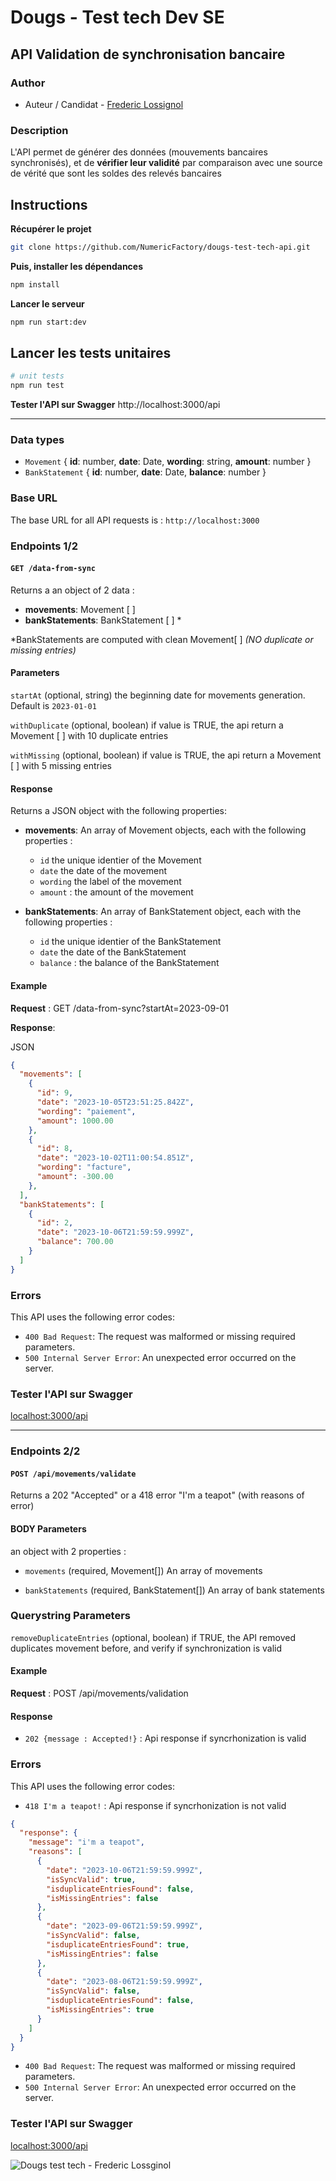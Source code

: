 
# Dougs - Test tech Dev SE
## API Validation de synchronisation bancaire

### Author
- Auteur / Candidat - [Frederic Lossignol](https://www.linkedin.com/in/flossignol/)

### Description
L'API permet de générer des données (mouvements bancaires synchronisés), et de **vérifier leur validité** par comparaison avec une source de vérité que sont les soldes des relevés bancaires

## Instructions

**Récupérer le projet**
```bash
git clone https://github.com/NumericFactory/dougs-test-tech-api.git
```

**Puis, installer les dépendances**
```bash
npm install
```
**Lancer le serveur**
```bash
npm run start:dev
```

## Lancer les tests unitaires
```bash
# unit tests
npm run test
```

**Tester l'API sur Swagger**
http://localhost:3000/api

---------------------

### Data types

- `Movement`  { **id**: number, **date**: Date, **wording**: string, **amount**: number }
- `BankStatement`  { **id**: number, **date**: Date, **balance**: number }


### Base URL

The base URL for all API requests is : 
`http://localhost:3000`

### Endpoints 1/2

#### `GET /data-from-sync`

Returns a an object of 2 data : 
- **movements**: Movement [ ]
- **bankStatements**: BankStatement [ ] * 

*BankStatements are computed with clean Movement[ ] 
*(NO duplicate or missing entries)*

#### Parameters

`startAt` (optional, string)
the beginning date for movements generation. Default is `2023-01-01`

`withDuplicate` (optional, boolean)
if value is TRUE, the api return a Movement [ ] with 10 duplicate entries

`withMissing` (optional, boolean)
if value is TRUE, the api return a Movement [ ] with 5 missing entries


#### Response

Returns a JSON object with the following properties:

- **movements**: An array of  Movement objects, each with the following properties : 
  - `id` the unique identier of the Movement
  - `date` the date of the movement
  - `wording` the label of the movement
  - `amount` : the amount of the movement

- **bankStatements**: An array of BankStatement object, each with the following properties : 
  - `id` the unique identier of the BankStatement
  - `date` the date of the BankStatement
  - `balance` : the balance of the BankStatement

#### Example

**Request** :
GET /data-from-sync?startAt=2023-09-01

**Response**:

JSON

```json
{
  "movements": [
    {
      "id": 9,
      "date": "2023-10-05T23:51:25.842Z",
      "wording": "paiement",
      "amount": 1000.00
    },
    {
      "id": 8,
      "date": "2023-10-02T11:00:54.851Z",
      "wording": "facture",
      "amount": -300.00
    },
  ],
  "bankStatements": [
    {
      "id": 2,
      "date": "2023-10-06T21:59:59.999Z",
      "balance": 700.00
    }
  ]
}

```

### Errors

This API uses the following error codes:
- `400 Bad Request`: The request was malformed or missing required parameters.
- `500 Internal Server Error`: An unexpected error occurred on the server.

### Tester l'API sur Swagger
[localhost:3000/api](http://localhost:3000/api)





-------------------





### Endpoints 2/2

#### `POST /api/movements/validate`

Returns a 202 "Accepted" or a 418 error "I'm a teapot" (with reasons of error)

#### BODY Parameters

an object with 2 properties : 
- `movements` (required, Movement[]) An array of movements

- `bankStatements` (required, BankStatement[]) An array of bank statements

### Querystring Parameters

`removeDuplicateEntries` (optional, boolean)
if TRUE, the API removed duplicates movement before, and verify if synchronization is valid

#### Example

**Request** :
POST /api/movements/validation

#### Response
- `202 {message : Accepted!}` : Api response if syncrhonization is valid
 
### Errors
This API uses the following error codes:
- `418 I'm a teapot!` : Api response if syncrhonization is not valid 


```json
{
  "response": {
    "message": "i'm a teapot",
    "reasons": [
      {
        "date": "2023-10-06T21:59:59.999Z",
        "isSyncValid": true,
        "isduplicateEntriesFound": false,
        "isMissingEntries": false
      },
      {
        "date": "2023-09-06T21:59:59.999Z",
        "isSyncValid": false,
        "isduplicateEntriesFound": true,
        "isMissingEntries": false
      },
      {
        "date": "2023-08-06T21:59:59.999Z",
        "isSyncValid": false,
        "isduplicateEntriesFound": false,
        "isMissingEntries": true
      }
    ]
  }
}
```
- `400 Bad Request`: The request was malformed or missing required parameters.
- `500 Internal Server Error`: An unexpected error occurred on the server.

### Tester l'API sur Swagger
[localhost:3000/api](http://localhost:3000/api)

![Dougs test tech - Frederic Lossginol](https://github.com/NumericFactory/dougs-test-tech-api/blob/main/capture-swagger.png?raw=true)
